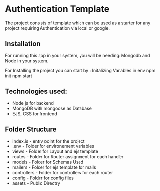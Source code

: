 # Authentication Template
The project consists of template which can be used as a starter for any project requiring Authentication via local or google.

## Installation
For running this app in your system, you will be needing:
Mongodb and Node in your system.

For Installing the project you can start by :
Initalizing Variables in env
npm init
npm start

## Technologies used:
* Node js for backend
* MongoDB with mongoose as Database
* EJS, CSS for frontend

## Folder Structure
* index.js - entry point for the project
* .env - Folder for environement variables
* views - Folder for Layout and ejs template
* routes - Folder for Router assignment for each handler
* models - Folder for Schemas Used 
* mailers - Folder for ejs template for mails
* controllers - Folder for controllers for each router
* config - Folder for config files
* assets - Public Directry
